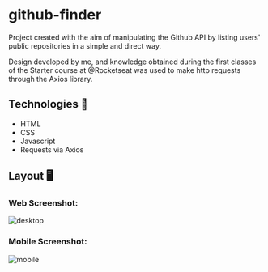 # github-finder

Project created with the aim of manipulating the Github API by listing users' public repositories in a simple and direct way.

Design developed by me, and knowledge obtained during the first classes of the Starter course at @Rocketseat was used to make http requests through the Axios library.

## Technologies  🚀
- HTML
- CSS
- Javascript
- Requests via Axios

## Layout :desktop_computer:	
### Web Screenshot:
![desktop](https://user-images.githubusercontent.com/58784661/105371221-23b99200-5be3-11eb-8454-f6aedee8cb3b.gif)


### Mobile Screenshot:
![mobile](https://user-images.githubusercontent.com/58784661/105371245-287e4600-5be3-11eb-9bd0-d4fcbc1e3230.gif)
